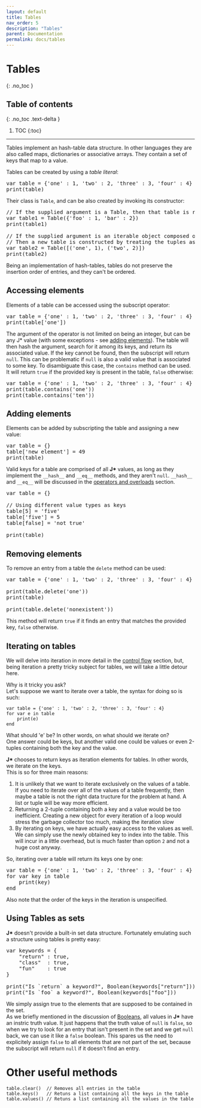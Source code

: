 ```yaml
---
layout: default
title: Tables
nav_order: 5
description: "Tables"
parent: Documentation
permalink: docs/tables
---
```


# Tables
{: .no_toc }

## Table of contents
{: .no_toc .text-delta }

1. TOC
{:toc}

---

Tables implement an hash-table data structure. In other languages they are also called maps, 
dictionaries or associative arrays. They contain a set of keys that map to a value.

Tables can be created by using a *table literal*:
<pre class='runnable-snippet'>
var table = {'one' : 1, 'two' : 2, 'three' : 3, 'four' : 4}
print(table)
</pre>

Their class is `Table`, and can be also created by invoking its constructor:
<pre class='runnable-snippet'>
// If the supplied argument is a Table, then that table is returned
var table1 = Table({'foo' : 1, 'bar' : 2})
print(table1)

// If the supplied argument is an iterable object composed of 2-tuples,
// Then a new table is constructed by treating the tuples as key-value pairs
var table2 = Table([('one', 1), ('two', 2)])
print(table2)
</pre>

Being an implementation of hash-tables, tables do not preserve the insertion order of entries,
and they can't be ordered.

## Accessing elements

Elements of a table can be accessed using the subscript operator:
<pre class='runnable-snippet'>
var table = {'one' : 1, 'two' : 2, 'three' : 3, 'four' : 4}
print(table['one'])
</pre>

The argument of the operator is not limited on being an integer, but can be any J* value (with some
exceptions - see [adding elements](tables#adding-elements)). The table will then hash the argument,
search for it among its keys, and return its associated value. If the key cannot be found, then the
subscript will return `null`. This can be problematic if `null` is also a valid value that is
associated to some key. To disambiguate this case, the `contains` method can be used. It will return
`true` if the provided key is present in the table, `false` otherwise:
<pre class='runnable-snippet'>
var table = {'one' : 1, 'two' : 2, 'three' : 3, 'four' : 4}
print(table.contains('one'))
print(table.contains('ten'))
</pre>

## Adding elements

Elements can be added by subscripting the table and assigning a new value:
<pre class='runnable-snippet'>
var table = {}
table['new element'] = 49
print(table)
</pre>

Valid keys for a table are comprised of all **J\*** values, as long as they implement the `__hash__` 
and `__eq__` methods, and they aren't `null`. `__hash__` and `__eq__` will be discussed in the 
[operators and overloads](operators-and-overloads) section.
<pre class='runnable-snippet'>
var table = {}

// Using different value types as keys 
table[5] = 'five'
table['five'] = 5
table[false] = 'not true'

print(table)
</pre>

## Removing elements

To remove an entry from a table the `delete` method can be used:
<pre class='runnable-snippet'>
var table = {'one' : 1, 'two' : 2, 'three' : 3, 'four' : 4}

print(table.delete('one'))
print(table)

print(table.delete('nonexistent'))
</pre>

This method will return `true` if it finds an entry that matches the provided key, `false`
otherwise.

## Iterating on tables

We will delve into iteration in more detail in the [control flow](docs/control-flow) section, but,
being iteration a pretty tricky subject for tables, we will take a little detour here.

Why is it tricky you ask?  
Let's suppose we want to iterate over a table, the syntax for doing so is such:
```jstar
var table = {'one' : 1, 'two' : 2, 'three' : 3, 'four' : 4}
for var e in table
    print(e)
end
```

What should 'e' be? In other words, on what should we iterate on?  
One answer could be keys, but another valid one could be values or even 2-tuples containing both
the key and the value.

**J\*** chooses to return keys as iteration elements for tables. In other words, we iterate on the 
keys.  
This is so for three main reasons:
 1. It is unlikely that we want to iterate exclusively on the values of a table. If you need to 
    iterate over all of the values of a table frequently, then maybe a table is not the right data 
    tructure for the problem at hand. A list or tuple will be way more efficient.
 2. Returning a 2-tuple containing both a key and a value would be too inefficient. Creating a new
    object for every iteration of a loop would stress the garbage collector too much, making the
    iteration slow 
 3. By iterating on keys, we have actually easy access to the values as well. We can simply use the
    newly obtained key to index into the table. This will incur in a little overhead, but is much
    faster than option `2` and not a huge cost anyway.

So, iterating over a table will return its keys one by one:
<pre class='runnable-snippet'>
var table = {'one' : 1, 'two' : 2, 'three' : 3, 'four' : 4}
for var key in table
    print(key)
end
</pre>

Also note that the order of the keys in the iteration is unspecified.


## Using Tables as sets

**J\*** doesn't provide a built-in set data structure. Fortunately emulating such a structure using
tables is pretty easy:
<pre class='runnable-snippet'>
var keywords = {
    "return" : true,
    "class"  : true,
    "fun"    : true
}

print("Is `return` a keyword?", Boolean(keywords["return"]))
print("Is `foo` a keyword?", Boolean(keywords["foo"]))
</pre>

We simply assign true to the elements that are supposed to be contained in the set.  
As we briefly mentioned in the discussion of [Booleans](values-and-types#booleans), all values in 
**J\*** have an instric truth value. It just happens that the truth value of `null` is `false`, so 
when we try to look for an entry that isn't present in the set and we get `null` back, we can use it
like a `false` boolean. This spares us the need to explicitely assign `false` to all elements that
are not part of the set, because the subscript will return `null` if it doesn't find an entry.

# Other useful methods
```jstar
table.clear()  // Removes all entries in the table
table.keys()   // Retuns a list containing all the keys in the table
table.values() // Retuns a list containing all the values in the table
```
